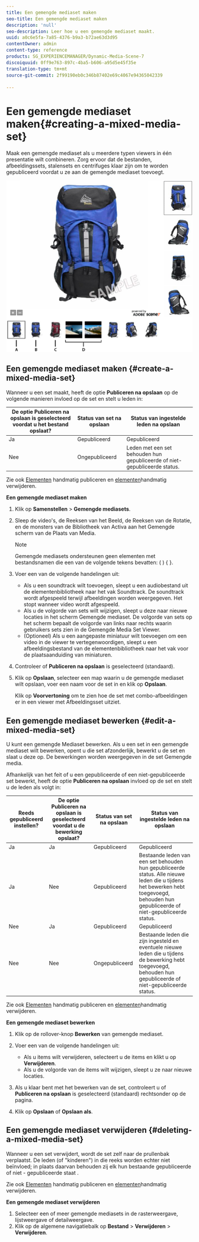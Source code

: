 ```yaml
---
title: Een gemengde mediaset maken
seo-title: Een gemengde mediaset maken
description: 'null'
seo-description: Leer hoe u een gemengde mediaset maakt.
uuid: a0c6e5fa-7a85-4376-b9a3-b72ae63d3d95
contentOwner: admin
content-type: reference
products: SG_EXPERIENCEMANAGER/Dynamic-Media-Scene-7
discoiquuid: 0ff9e763-897c-4ba5-b606-a95d5e45f35e
translation-type: tm+mt
source-git-commit: 2f99190eb0c346b87402e69c4067e94365042339

---
```



# Een gemengde mediaset maken{#creating-a-mixed-media-set}

Maak een gemengde mediaset als u meerdere typen viewers in één presentatie wilt combineren. Zorg ervoor dat de bestanden, afbeeldingssets, stalensets en centrifuges klaar zijn om te worden gepubliceerd voordat u ze aan de gemengde mediaset toevoegt.

![Gemengde mediaset](/help/assets/mm_mixed_media_set.png)

## Een gemengde mediaset maken {#create-a-mixed-media-set}

Wanneer u een set maakt, heeft de optie **Publiceren na opslaan** op de volgende manieren invloed op de set en stelt u leden in:

| De optie Publiceren na opslaan is geselecteerd voordat u het bestand opslaat? | Status van set na opslaan | Status van ingestelde leden na opslaan |
|--- |--- |--- |
| Ja | Gepubliceerd | Gepubliceerd |
| Nee | Ongepubliceerd | Leden met een set behouden hun gepubliceerde of niet-gepubliceerde status. |

Zie ook [Elementen](publishing-files.md#manually_publishing_assets) handmatig publiceren en [elementen](publishing-files.md#manually_unpublishing_assets)handmatig verwijderen.

**Een gemengde mediaset maken**

1. Klik op **Samenstellen** > **Gemengde mediasets**.
1. Sleep de video&#39;s, de Reeksen van het Beeld, de Reeksen van de Rotatie, en de monsters van de Bibliotheek van Activa aan het Gemengde scherm van de Plaats van Media.

   >[!NOTE]
   >
   >Gemengde mediasets ondersteunen geen elementen met bestandsnamen die een van de volgende tekens bevatten: ( ) { }.

1. Voer een van de volgende handelingen uit:

   * Als u een soundtrack wilt toevoegen, sleept u een audiobestand uit de elementenbibliotheek naar het vak Soundtrack. De soundtrack wordt afgespeeld terwijl afbeeldingen worden weergegeven. Het stopt wanneer video wordt afgespeeld.
   * Als u de volgorde van sets wilt wijzigen, sleept u deze naar nieuwe locaties in het scherm Gemengde mediaset. De volgorde van sets op het scherm bepaalt de volgorde van links naar rechts waarin gebruikers sets zien in de Gemengde Media Set Viewer.
   * (Optioneel) Als u een aangepaste miniatuur wilt toevoegen om een video in de viewer te vertegenwoordigen, sleept u een afbeeldingsbestand van de elementenbibliotheek naar het vak voor de plaatsaanduiding van miniaturen.

1. Controleer of **Publiceren na opslaan** is geselecteerd (standaard).
1. Klik op **Opslaan**, selecteer een map waarin u de gemengde mediaset wilt opslaan, voer een naam voor de set in en klik op **Opslaan**.

   Klik op **Voorvertoning** om te zien hoe de set met combo-afbeeldingen er in een viewer met Afbeeldingsset uitziet.

## Een gemengde mediaset bewerken {#edit-a-mixed-media-set}

U kunt een gemengde Mediaset bewerken. Als u een set in een gemengde mediaset wilt bewerken, opent u die set afzonderlijk, bewerkt u de set en slaat u deze op. De bewerkingen worden weergegeven in de set Gemengde media.

Afhankelijk van het feit of u een gepubliceerde of een niet-gepubliceerde set bewerkt, heeft de optie **Publiceren na opslaan** invloed op de set en stelt u de leden als volgt in:

| Reeds gepubliceerd instellen? | De optie Publiceren na opslaan is geselecteerd voordat u de bewerking opslaat? | Status van set na opslaan | Status van ingestelde leden na opslaan |
|--- |--- |--- |--- |
| Ja | Ja | Gepubliceerd | Gepubliceerd |
| Ja | Nee | Gepubliceerd | Bestaande leden van een set behouden hun gepubliceerde status. Alle nieuwe leden die u tijdens het bewerken hebt toegevoegd, behouden hun gepubliceerde of niet-gepubliceerde status. |
| Nee | Ja | Gepubliceerd | Gepubliceerd |
| Nee | Nee | Ongepubliceerd | Bestaande leden die zijn ingesteld en eventuele nieuwe leden die u tijdens de bewerking hebt toegevoegd, behouden hun gepubliceerde of niet-gepubliceerde status. |

Zie ook [Elementen](publishing-files.md#manually_publishing_assets) handmatig publiceren en [elementen](publishing-files.md#manually_unpublishing_assets)handmatig verwijderen.

**Een gemengde mediaset bewerken**

1. Klik op de rollover-knop **Bewerken** van gemengde mediaset.
1. Voer een van de volgende handelingen uit:

   * Als u items wilt verwijderen, selecteert u de items en klikt u op **Verwijderen**.
   * Als u de volgorde van de items wilt wijzigen, sleept u ze naar nieuwe locaties.

1. Als u klaar bent met het bewerken van de set, controleert u of **Publiceren na opslaan** is geselecteerd (standaard) rechtsonder op de pagina.
1. Klik op **Opslaan** of **Opslaan als**.

## Een gemengde mediaset verwijderen {#deleting-a-mixed-media-set}

Wanneer u een set verwijdert, wordt de set zelf naar de prullenbak verplaatst. De leden (of &quot;kinderen&quot;) in die reeks worden echter niet beïnvloed; in plaats daarvan behouden zij elk hun bestaande gepubliceerde of niet - gepubliceerde staat .

Zie ook [Elementen](publishing-files.md#manually_publishing_assets) handmatig publiceren en [elementen](publishing-files.md#manually_unpublishing_assets)handmatig verwijderen.

**Een gemengde mediaset verwijderen**

1. Selecteer een of meer gemengde mediasets in de rasterweergave, lijstweergave of detailweergave.
1. Klik op de algemene navigatiebalk op **Bestand** > **Verwijderen** > **Verwijderen**.

